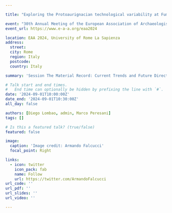 ```yaml
---

title: "Exploring the Protoaurignacian technological variability at Fumane Cave (Italy) through core reduction intensity approaches"

event: "30th Annual Meeting of the European Association of Archaeologists (EAA), 2024"
event_url: https://www.e-a-a.org/eaa2024

location: EAA 2024, University of Rome La Sapienza
address:
  street:
  city: Rome
  region: Italy
  postcode:
  country: Italy

summary: 'Session The Material Record: Current Trends and Future Directions'

# Talk start and end times.
#   End time can optionally be hidden by prefixing the line with `#`.
date: '2024-09-01T10:00:00Z'
date_end: '2024-09-01T10:30:00Z'
all_day: false

authors: [Diego Lombao, admin, Marco Peresani]
tags: []

# Is this a featured talk? (true/false)
featured: false

image:
  caption: 'Image credit: Armando Falcucci'
  focal_point: Right

links:
  - icon: twitter
    icon_pack: fab
    name: Follow
    url: https://twitter.com/ArmandoFalcucci
url_code: ''
url_pdf: ''
url_slides: ''
url_video: ''

---
```



